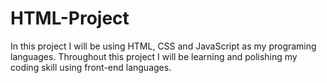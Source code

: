 # HTML-Project
In this project I will be using HTML, CSS and JavaScript as my programing languages. Throughout this project I will be learning and polishing my coding skill using front-end languages.
